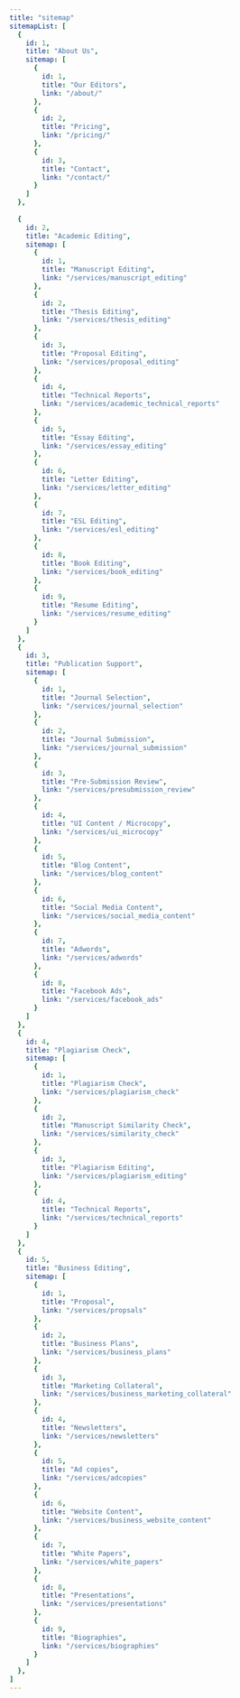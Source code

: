 ```yaml
---
title: "sitemap"
sitemapList: [
  {
    id: 1,
    title: "About Us",
    sitemap: [
      {
        id: 1,
        title: "Our Editors",
        link: "/about/"
      },
      {
        id: 2,
        title: "Pricing",
        link: "/pricing/"
      },
      {
        id: 3,
        title: "Contact",
        link: "/contact/"
      }
    ]
  },
  
  {
    id: 2,
    title: "Academic Editing",
    sitemap: [
      {
        id: 1,
        title: "Manuscript Editing",
        link: "/services/manuscript_editing"
      },
      {
        id: 2,
        title: "Thesis Editing",
        link: "/services/thesis_editing"
      },
      {
        id: 3,
        title: "Proposal Editing",
        link: "/services/proposal_editing"
      },
      {
        id: 4,
        title: "Technical Reports",
        link: "/services/academic_technical_reports"
      },
      {
        id: 5,
        title: "Essay Editing",
        link: "/services/essay_editing"
      },
      {
        id: 6,
        title: "Letter Editing",
        link: "/services/letter_editing"
      },
      {
        id: 7,
        title: "ESL Editing",
        link: "/services/esl_editing"
      },
      {
        id: 8,
        title: "Book Editing",
        link: "/services/book_editing"
      },
      {
        id: 9,
        title: "Resume Editing",
        link: "/services/resume_editing"
      }
    ]
  },
  {
    id: 3,
    title: "Publication Support",
    sitemap: [
      {
        id: 1,
        title: "Journal Selection",
        link: "/services/journal_selection"
      },
      {
        id: 2,
        title: "Journal Submission",
        link: "/services/journal_submission"
      },
      {
        id: 3,
        title: "Pre-Submission Review",
        link: "/services/presubmission_review"
      },
      {
        id: 4,
        title: "UI Content / Microcopy",
        link: "/services/ui_microcopy"
      },
      {
        id: 5,
        title: "Blog Content",
        link: "/services/blog_content"
      },
      {
        id: 6,
        title: "Social Media Content",
        link: "/services/social_media_content"
      },
      {
        id: 7,
        title: "Adwords",
        link: "/services/adwords"
      },
      {
        id: 8,
        title: "Facebook Ads",
        link: "/services/facebook_ads"
      }
    ]
  },
  {
    id: 4,
    title: "Plagiarism Check",
    sitemap: [
      {
        id: 1,
        title: "Plagiarism Check",
        link: "/services/plagiarism_check"
      },
      {
        id: 2,
        title: "Manuscript Similarity Check",
        link: "/services/similarity_check"
      },
      {
        id: 3,
        title: "Plagiarism Editing",
        link: "/services/plagiarism_editing"
      },
      {
        id: 4,
        title: "Technical Reports",
        link: "/services/technical_reports"
      }
    ]
  },
  {
    id: 5,
    title: "Business Editing",
    sitemap: [
      {
        id: 1,
        title: "Proposal",
        link: "/services/propsals"
      },
      {
        id: 2,
        title: "Business Plans",
        link: "/services/business_plans"
      },
      {
        id: 3,
        title: "Marketing Collateral",
        link: "/services/business_marketing_collateral"
      },
      {
        id: 4,
        title: "Newsletters",
        link: "/services/newsletters"
      },
      {
        id: 5,
        title: "Ad copies",
        link: "/services/adcopies"
      },
      {
        id: 6,
        title: "Website Content",
        link: "/services/business_website_content"
      },
      {
        id: 7,
        title: "White Papers",
        link: "/services/white_papers"
      },
      {
        id: 8,
        title: "Presentations",
        link: "/services/presentations"
      },
      {
        id: 9,
        title: "Biographies",
        link: "/services/biographies"
      }
    ]
  },
]
---
```

